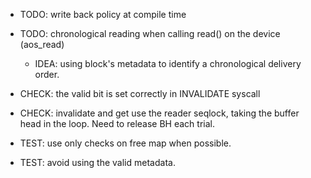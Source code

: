 * TODO: write back policy at compile time
* TODO: chronological reading when calling read() on the device (aos_read)
  * IDEA: using block's metadata to identify a chronological delivery order.


* CHECK: the valid bit is set correctly in INVALIDATE syscall
* CHECK: invalidate and get use the reader seqlock, taking the buffer head in the loop. Need to release BH each trial.


* TEST: use only checks on free map when possible.
* TEST: avoid using the valid metadata.